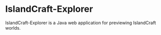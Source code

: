 IslandCraft-Explorer
====================

IslandCraft-Explorer is a Java web application for previewing IslandCraft worlds.
